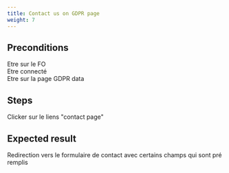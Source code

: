 ```yaml
---
title: Contact us on GDPR page
weight: 7
---
```


## Preconditions

Etre sur le FO\
Etre connecté\
Etre sur la page GDPR data
## Steps

Clicker sur le liens "contact page"

## Expected result

Redirection vers le formulaire de contact avec certains champs qui sont pré remplis

